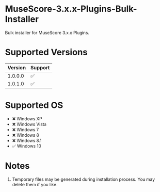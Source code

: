 # MuseScore-3.x.x-Plugins-Bulk-Installer
Bulk installer for MuseScore 3.x.x Plugins.

# Supported Versions
| Version | Support |
| ----------- | ----------- |
| 1.0.0.0 | :white_check_mark: |
| 1.0.1.0 | :white_check_mark: |

# Supported OS
- :x: Windows XP
- :x: Windows Vista
- :x: Windows 7
- :x: Windows 8
- :x: Windows 8.1
- :white_check_mark: Windows 10

# Notes
1. Temporary files may be generated during installation process.  You may delete them if you like.

